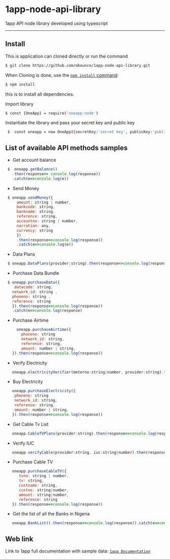 # 1app-node-api-library
1app API node library developed using typescript

 <hr>
 
## Install

This is application can cloned directly or run the command

```sh
$ git clone https://github.com/obounce/1app-node-api-library.git
```

When Cloning is done, use the
[`npm install` command](https://docs.npmjs.com/getting-started/installing-npm-packages-locally):

```sh
$ npm install 
```
this is to install all dependencies.
<br>

Import library

 ```sh
 $ const {OneApp} = require('oneapp-node')
 
 ```
 Instantiate the library and pass your secret key and public key
 
 ```sh
  $  const oneapp = new OneApp({secretKey:'secret key', publicKey:'public key'})
  ```
 ## List of available  API methods samples
 
  * Get account balance
   ```js
    $  oneapp.getBalance()
      .then(response=> console.log(response))
      .catch(e=>console.log(e))
   ```
   
 * Send Money
 ```js
  $ oneapp.sendMoney({
      amount: string | number,
      bankcode: string,
      bankname: string,
      reference: string,
      accountno: string | number,
      narration: any,
      currency: string
      })
      .then(response=>console.log(response))
      .catch(e=>console.log(e))
 ```
 
  * Data Plans
 ```js
  $ oneapp.DataPlans(provider:string).then(response=>console.log(response)).catch(e=>console.log(e))
 ```
 
 * Purchase Data Bundle
 ```js
  $ oneapp.purchaseData({
     datacode: string,
    network_id: string ,
    phoneno: string ,
    reference: string
    }).then(response=>console.log(response))
    .catch(e=>console.log(response)
 ```
 
* Purchase Airtime
 ```js
      oneapp.purchaseAirtime({
        phoneno: string
        network_id: string,
        reference: string,
        amount: number | string,
    }).then(response=>console.log(response))
 ```
 
 * Verify Electricity
 ```js
    oneapp.electricityVerifier(meterno:string|number, provider:string).then(response=>console.log(response)).catch(e=>console.log(e))
 ```
 
 * Buy Electricity
 ```js
    oneapp.purchaseElectricity({
     phoneno: string
     network_id: string,
     reference: string,
     amount: number | string,
    }).then(response=>console.log(response))
 ```
 
  * Get Cable Tv List
 ```js
    oneapp.CableTVPlans(provider:string).then(response=>console.log(response)).catch(e=>console.log(e))
 ```
 
  * Verify IUC
 ```js
    oneapp.verifyCable(provider:string, iuc:string|number).then(response=>console.log(response)).catch(e=>console.log(e))
 ```
 
   * Purchase Cable TV
 ```js
    oneapp.purchaseCableTV({
       tvno: string | number,
       tv: string,
       custname: string,
       custno: string|number,
       amount: string|number,
       reference: string
    }).then(response=>console.log(response))
 ```
 
  * Get the list of all the Banks in Nigeria
 ```js
    oneapp.BankList().then(response=>console.log(response)).catch(e=>console.log(e))
 ```
 



## Web link
 Link to 1app full documentation with sample data: [`1app Documentation`](https://docs.1app.online/)

 

